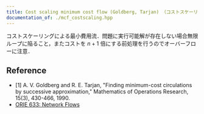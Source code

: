 ```yaml
---
title: Cost scaling minimum cost flow (Goldberg, Tarjan) （コストスケーリングによる最小費用流）
documentation_of: ./mcf_costscaling.hpp
---
```


コストスケーリングによる最小費用流．問題に実行可能解が存在しない場合無限ループに陥ること，またコストを $n + 1$ 倍にする前処理を行うのでオーバーフローに注意．

## Reference

- [1] A. V. Goldberg and R. E. Tarjan, "Finding minimum-cost circulations by successive approximation,"
      Mathematics of Operations Research, 15(3), 430-466, 1990.
- [ORIE 633: Network Flows](https://people.orie.cornell.edu/dpw/orie633/)
